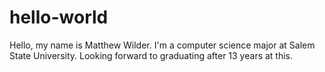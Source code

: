 # hello-world

Hello, my name is Matthew Wilder. I'm a computer science major at Salem State University. Looking forward to graduating after 13 years at this.
